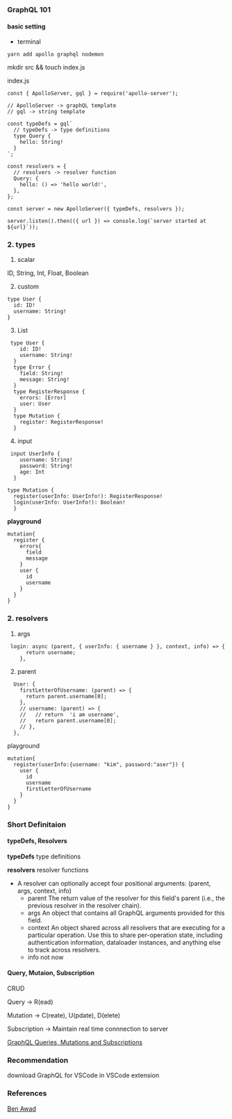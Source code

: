 ### GraphQL 101

#### basic setting

- terminal

```
yarn add apollo graphql nodemon
```

mkdir src && touch index.js

index.js

```
const { ApolloServer, gql } = require('apollo-server');

// ApolloServer -> graphQL template
// gql -> string template

const typeDefs = gql`
  // typeDefs -> type definitions
  type Query {
    hello: String!
  }
`;

const resolvers = {
  // resolvers -> resolver function
  Query: {
    hello: () => 'hello world!',
  },
};

const server = new ApolloServer({ typeDefs, resolvers });

server.listen().then(({ url }) => console.log(`server started at ${url}`));

```

### 2. types

1. scalar

ID, String, Int, Float, Boolean

2. custom

```
type User {
  id: ID!
  username: String!
}
```

3. List

```
 type User {
    id: ID!
    username: String!
  }
  type Error {
    field: String!
    message: String!
  }
  type RegisterResponse {
    errors: [Error]
    user: User
  }
  type Mutation {
    register: RegisterResponse!
  }
```

4. input

```
 input UserInfo {
    username: String!
    password: String!
    age: Int
  }

type Mutation {
  register(userInfo: UserInfo!): RegisterResponse!
  login(userInfo: UserInfo!): Boolean!
  }
```

**playground**

```
mutation{
  register {
    errors{
      field
      message
    }
    user {
      id
      username
    }
  }
}
```

### 2. resolvers

1. args

```
 login: async (parent, { userInfo: { username } }, context, info) => {
      return username;
    },
```

2. parent

```
  User: {
    firstLetterOfUsername: (parent) => {
      return parent.username[0];
    },
    // username: (parent) => {
    //   // return  'i am username',
    //   return parent.username[0];
    // },
  },
```

playground

```
mutation{
  register(userInfo:{username: "kim", password:"aser"}) {
    user {
      id
      username
      firstLetterOfUsername
    }
  }
}
```

### Short Definitaion

#### typeDefs, Resolvers

**typeDefs**
type definitions

**resolvers**
resolver functions

- A resolver can optionally accept four positional arguments: (parent, args, context, info)
  - parent
    The return value of the resolver for this field's parent (i.e., the previous resolver in the resolver chain).
  - args
    An object that contains all GraphQL arguments provided for this field.
  - context
    An object shared across all resolvers that are executing for a particular operation. Use this to share per-operation state, including authentication information, dataloader instances, and anything else to track across resolvers.
  - info
    not now

#### Query, Mutaion, Subscription

CRUD

Query -> R(ead)

Mutation -> C(reate), U(pdate), D(elete)

Subscription -> Maintain real time connnection to server

[GraphQL Queries, Mutations and Subscriptions](https://medium.com/software-insight/graphql-queries-mutations-and-subscriptions-286522b263d9)

### Recommendation

download GraphQL for VSCode in VSCode extension

### References

[Ben Awad](https://www.youtube.com/watch?v=DyvsMKsEsyE&list=PLN3n1USn4xln0j_NN9k4j5hS1thsGibKi)
